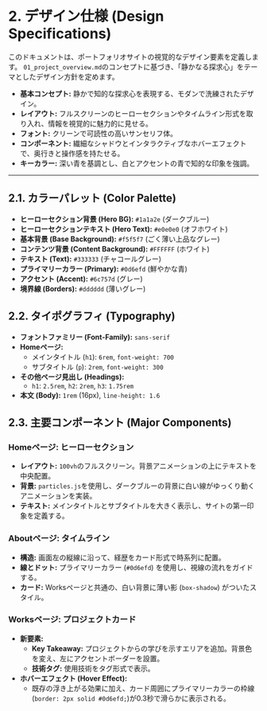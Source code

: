 # 2. デザイン仕様 (Design Specifications)

このドキュメントは、ポートフォリオサイトの視覚的なデザイン要素を定義します。
`01_project_overview.md`のコンセプトに基づき、「静かなる探求心」をテーマとしたデザイン方針を定めます。

- **基本コンセプト:** 静かで知的な探求心を表現する、モダンで洗練されたデザイン。
- **レイアウト:** フルスクリーンのヒーローセクションやタイムライン形式を取り入れ、情報を視覚的に魅力的に見せる。
- **フォント:** クリーンで可読性の高いサンセリフ体。
- **コンポーネント:** 繊細なシャドウとインタラクティブなホバーエフェクトで、奥行きと操作感を持たせる。
- **キーカラー:** 深い青を基調とし、白とアクセントの青で知的な印象を強調。

---

## 2.1. カラーパレット (Color Palette)

- **ヒーローセクション背景 (Hero BG):** `#1a1a2e` (ダークブルー)
- **ヒーローセクションテキスト (Hero Text):** `#e0e0e0` (オフホワイト)
- **基本背景 (Base Background):** `#f5f5f7` (ごく薄い上品なグレー)
- **コンテンツ背景 (Content Background):** `#FFFFFF` (ホワイト)
- **テキスト (Text):** `#333333` (チャコールグレー)
- **プライマリーカラー (Primary):** `#0d6efd` (鮮やかな青)
- **アクセント (Accent):** `#6c757d` (グレー)
- **境界線 (Borders):** `#dddddd` (薄いグレー)

## 2.2. タイポグラフィ (Typography)

- **フォントファミリー (Font-Family):** `sans-serif`
- **Homeページ:**
    - メインタイトル (`h1`): `6rem`, `font-weight: 700`
    - サブタイトル (`p`): `2rem`, `font-weight: 300`
- **その他ページ見出し (Headings):**
    - `h1`: `2.5rem`, `h2`: `2rem`, `h3`: `1.75rem`
- **本文 (Body):** `1rem` (16px), `line-height: 1.6`

## 2.3. 主要コンポーネント (Major Components)

### Homeページ: ヒーローセクション
- **レイアウト:** `100vh`のフルスクリーン。背景アニメーションの上にテキストを中央配置。
- **背景:** `particles.js`を使用し、ダークブルーの背景に白い線がゆっくり動くアニメーションを実装。
- **テキスト:** メインタイトルとサブタイトルを大きく表示し、サイトの第一印象を定義する。

### Aboutページ: タイムライン
- **構造:** 画面左の縦線に沿って、経歴をカード形式で時系列に配置。
- **線とドット:** プライマリーカラー (`#0d6efd`) を使用し、視線の流れをガイドする。
- **カード:** Worksページと共通の、白い背景に薄い影 (`box-shadow`) がついたスタイル。

### Worksページ: プロジェクトカード
- **新要素:**
    - **Key Takeaway:** プロジェクトからの学びを示すエリアを追加。背景色を変え、左にアクセントボーダーを設置。
    - **技術タグ:** 使用技術をタグ形式で表示。
- **ホバーエフェクト (Hover Effect):**
    - 既存の浮き上がる効果に加え、カード周囲にプライマリーカラーの枠線 (`border: 2px solid #0d6efd;`)が0.3秒で滑らかに表示される。